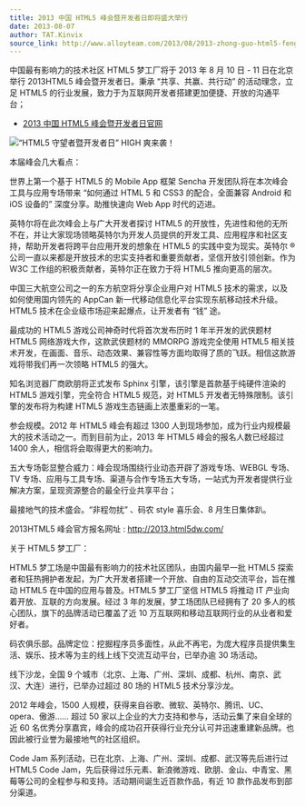 ```yaml
---
title: 2013 中国 HTML5 峰会暨开发者日即将盛大举行
date: 2013-08-07
author: TAT.Kinvix
source_link: http://www.alloyteam.com/2013/08/2013-zhong-guo-html5-feng-hui-ji-kai-fa-zhe-ri-ji-jiang-sheng-da-ju-xing/
---
```


中国最有影响力的技术社区 HTML5 梦工厂将于 2013 年 8 月 10 日 - 11 日在北京举行 2013HTML5 峰会暨开发者日。秉承 “共享、共赢、共行动” 的活动理念，立足 HTML5 的行业发展，致力于为互联网开发者搭建更加便捷、开放的沟通平台；

-   [2013 中国 HTML5 峰会暨开发者日官网](http://2013.html5dw.com/)

![“HTML5 守望者暨开发者日” HIGH 爽来袭！](http://img5.cache.netease.com/tech/2013/7/10/201307101007031d359.jpg)

本届峰会几大看点：

世界上第一个基于 HTML5 的 Mobile App 框架 Sencha 开发团队将在本次峰会工具与应用专场带来 “如何通过 HTML 5 和 CSS3 的配合，全面兼容 Android 和 iOS 设备的” 深度分享。助推快速向 Web App 时代的迈进。

英特尔将在此次峰会上与广大开发者探讨 HTML5 的开放性，先进性和他的无所不在，并让大家现场领略英特尔为开发人员提供的开发工具、应用程序和社区支持，帮助开发者将跨平台应用开发的想象在 HTML5 的实践中变为现实。英特尔 ® 公司一直以来都是开放技术的忠实支持者和重要贡献者，坚信开放引领创新。作为 W3C 工作组的积极贡献者，英特尔正在致力于将 HTML5 推向更高的层次。

中国三大航空公司之一的东方航空将分享企业用户对 HTML5 技术的需求，以及如何使用国内领先的 AppCan 新一代移动信息化平台实现东航移动技术升级。HTML5 技术在企业级市场迎来起爆点，让开发者有 “钱” 途。

最成功的 HTML5 游戏公司神奇时代将首次发布历时 1 年半开发的武侠题材 HTML5 网络游戏大作，这款武侠题材的 MMORPG 游戏完全使用 HTML5 相关技术开发，在画面、音乐、动态效果、兼容性等方面均取得了质的飞跃。相信这款游戏将带我们再一次领略 HTML5 的强大。

知名浏览器厂商欧朋将正式发布 Sphinx 引擎，该引擎是首款基于纯硬件渲染的 HTML5 游戏引擎，完全符合 HTML5 规范，对 HTML5 开发者无特殊限制。该引擎的发布将为构建 HTML5 游戏生态链画上浓墨重彩的一笔。

参会规模。2012 年 HTML5 峰会有超过 1300 人到现场参加，成为行业内规模最大的技术活动之一。而到目前为止，2013 年 HTML5 峰会的报名人数已经超过 1400 余人，相信将会取得更大的影响力。

五大专场彰显整合威力：峰会现场围绕行业动态开辟了游戏专场、WEBGL 专场、TV 专场、应用与工具专场、渠道与合作专场五大专场，一站式为开发者提供行业解决方案，呈现资源整合的最全行业共享平台；

最接地气的技术盛会。“非程勿扰” 、码农 style 喜乐会、8 月生日集体趴。

2013HTML5 峰会官方报名网址 : <http://2013.html5dw.com/>

关于 HTML5 梦工厂：

HTML5 梦工场是中国最有影响力的技术社区团队，由国内最早一批 HTML5 探索者和狂热拥护者发起，为广大开发者搭建一个开放、自由的互动交流平台，旨在推动 HTML5 在中国的应用与普及。HTML5 梦工厂坚信 HTML5 将推动 IT 产业向着开放、互联的方向发展。经过 3 年的发展，梦工场团队已经拥有了 20 多人的核心团队，旗下的品牌活动已覆盖了近 10 万互联网和移动互联网行业的从业者和爱好者。

码农俱乐部。品牌定位：挖掘程序员多面性，从此不再宅，为庞大程序员提供集生活、娱乐、技术等为主的线上线下交流互动平台，已举办逾 30 场活动。

线下沙龙，全国 9 个城市（北京、上海、广州、深圳、成都、杭州、南京、武汉、大连）进行，已举办过超过 80 场的 HTML5 技术分享沙龙。

2012 年峰会，1500 人规模，获得来自谷歌、微软、英特尔、腾讯、UC、opera、傲游…… 超过 50 家以上企业的大力支持和参与，活动云集了来自全球的近 60 名优秀分享嘉宾，峰会的成功召开获得行业充分认可并迅速重建新品牌。也因此被行业誉为最接地气的社区组织。

Code Jam 系列活动，已在北京、上海、广州、深圳、成都、武汉等先后进行过 HTML5 Code Jam，先后获得过乐元素、新浪微游戏、欧朋、金山、中青宝、黑莓等公司的全程参与和支持。活动期间诞生近百款作品，有近 10 款作品发布到部分渠道。